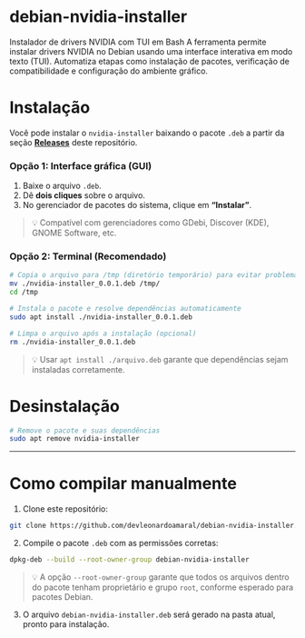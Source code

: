 # debian-nvidia-installer

Instalador de drivers NVIDIA com TUI em Bash
A ferramenta permite instalar drivers NVIDIA no Debian usando uma interface
interativa em modo texto (TUI). Automatiza etapas como instalação de pacotes,
verificação de compatibilidade e configuração do ambiente gráfico.


# Instalação

Você pode instalar o `nvidia-installer` baixando o pacote `.deb` a partir da seção **[Releases](https://github.com/devleonardoamaral/debian-nvidia-installer/releases)** deste repositório.

### Opção 1: Interface gráfica (GUI)

1. Baixe o arquivo `.deb`.
2. Dê **dois cliques** sobre o arquivo.
3. No gerenciador de pacotes do sistema, clique em **“Instalar”**.

> 💡 Compatível com gerenciadores como GDebi, Discover (KDE), GNOME Software, etc.

### Opção 2: Terminal (Recomendado)

```bash
# Copia o arquivo para /tmp (diretório temporário) para evitar problemas relacionados a permissões
mv ./nvidia-installer_0.0.1.deb /tmp/
cd /tmp

# Instala o pacote e resolve dependências automaticamente
sudo apt install ./nvidia-installer_0.0.1.deb

# Limpa o arquivo após a instalação (opcional)
rm ./nvidia-installer_0.0.1.deb
```

> 💡 Usar `apt install ./arquivo.deb` garante que dependências sejam instaladas corretamente.

# Desinstalação

```bash
# Remove o pacote e suas dependências
sudo apt remove nvidia-installer
```
--- 

# Como compilar manualmente

1. Clone este repositório:

```bash
git clone https://github.com/devleonardoamaral/debian-nvidia-installer.git
```

2. Compile o pacote `.deb` com as permissões corretas:

```bash
dpkg-deb --build --root-owner-group debian-nvidia-installer
```

> 💡 A opção `--root-owner-group` garante que todos os arquivos dentro do pacote tenham proprietário e grupo `root`, conforme esperado para pacotes Debian.

3. O arquivo `debian-nvidia-installer.deb` será gerado na pasta atual, pronto para instalação.

